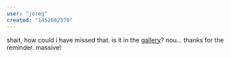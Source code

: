 ```yaml
---
user: "joreg"
created: "1452082370"
---
```


shait, how could i have missed that. is it in the [gallery](https://visualprogramming.net/#Showcase)? nou...
thanks for the reminder. massive!
